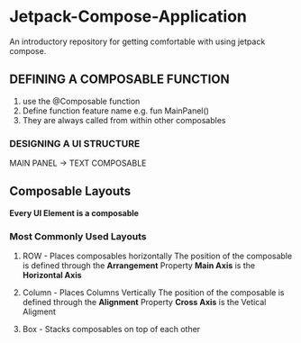 # Jetpack-Compose-Application
An introductory repository for getting comfortable with using jetpack compose.

## DEFINING A COMPOSABLE FUNCTION

1. use the @Composable function
2. Define function feature name e.g. fun MainPanel()
3. They are always called from within other composables

### DESIGNING A UI STRUCTURE
 MAIN PANEL  ->  TEXT COMPOSABLE   

## Composable Layouts

**Every UI Element is a composable**

### Most Commonly Used Layouts

1. ROW - Places composables horizontally
     The position of the composable is defined through the **Arrangement** Property
     **Main Axis** is the **Horizontal Axis**

3. Column - Places Columns Vertically
     The position of the composable is defined through the **Alignment** Property
     **Cross Axis** is the Vetical Aligment 

5. Box - Stacks composables on top of each other


